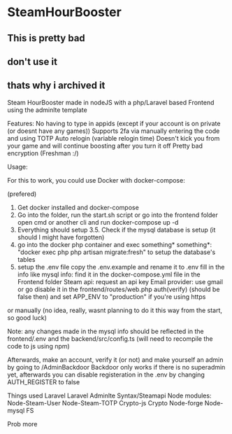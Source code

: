 # SteamHourBooster
## This is pretty bad
## don't use it
## thats why i archived it
Steam HourBooster made in nodeJS with a php/Laravel based Frontend using the adminlte template

Features:
    No having to type in appids (except if your account is on private (or doesnt have any games))
    Supports 2fa via manually entering the code and using TOTP
    Auto relogin (variable relogin time)
    Doesn't kick you from your game and will continue boosting after you turn it off
    Pretty bad encryption (Freshman :/)

Usage:

For this to work, you could use Docker with docker-compose:

(prefered)

1. Get docker installed and docker-compose
2. Go into the folder, run the start.sh script or go into the frontend folder open cmd or another cli and run docker-compose up -d
3. Everything should setup
3.5. Check if the mysql database is setup (it should I might have forgotten)
4. go into the docker php container and exec something*
      something*: "docker exec php php artisan migrate:fresh"
      to setup the database's tables
5. setup the .env file
      copy the .env.example and rename it to .env
      fill in the info like
        mysql info: find it in the docker-compose.yml file in the Frontend folder
        Steam api: request an api key
        Email provider: use gmail or go disable it in the frontend/routes/web.php auth(verify) (should be false then)
        and set APP_ENV to "production" if you're using https

or manually (no idea, really, wasnt planning to do it this way from the start, so good luck)


Note: any changes made in the mysql info should be reflected in the frontend/.env and the backend/src/config.ts (will need to recompile the code to js using npm)

Afterwards, make an account, verify it (or not) and make yourself an admin by going to /AdminBackdoor
Backdoor only works if there is no superadmin yet, afterwards you can disable registeration in the .env by changing AUTH_REGISTER to false


Things used
Laravel
Laravel Adminlte
Syntax/Steamapi
Node modules:
    Node-Steam-User
    Node-Steam-TOTP
    Crypto-js
    Crypto
    Node-forge
    Node-mysql
    FS

Prob more          
